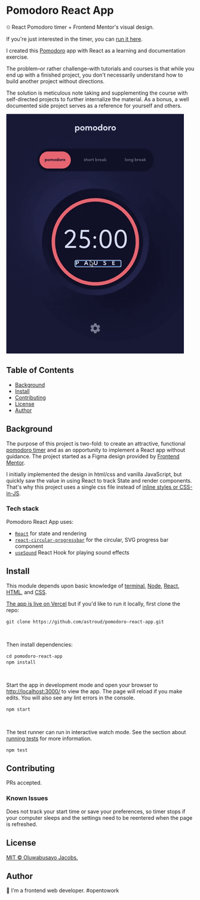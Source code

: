 # Pomodoro React App

⏲ React Pomodoro timer + Frontend Mentor's visual design.

If you're just interested in the timer, you can [run it here](https://#).

I created this [Pomodoro](https://en.wikipedia.org/wiki/Pomodoro_Technique) app with React as a learning and documentation exercise.

The problem–or rather challenge–with tutorials and courses is that while you end up with a finished project, you don't necessarily understand how to build another project without directions.

The solution is meticulous note taking and supplementing the course with self-directed projects to further internalize the material. As a bonus, a well documented side project serves as a reference for yourself and others.

<img src="demo.gif" width="476" height="640" alt="animated gif demoing pomodoro timer" />

## Table of Contents

-   [Background](#background)
-   [Install](#install)
-   [Contributing](#contributing)
-   [License](#license)
-   [Author](#author)

## Background

The purpose of this project is two-fold: to create an attractive, functional [pomodoro timer](https://en.wikipedia.org/wiki/Pomodoro_Technique) and as an opportunity to implement a React app without guidance. The project started as a Figma design provided by [Frontend Mentor](https://www.frontendmentor.io).

I initially implemented the design in html/css and vanilla JavaScript, but quickly saw the value in using React to track State and render components. That's why this project uses a single css file instead of [inline styles or CSS-in-JS](https://reactjs.org/docs/faq-styling.html).

### Tech stack

Pomodoro React App uses:

-   [`React`](https://reactjs.org) for state and rendering
-   [`react-circular-progressbar`](https://github.com/kevinsqi/react-circular-progressbar) for the circular, SVG progress bar component
-   [`useSound`](https://github.com/joshwcomeau/use-sound) React Hook for playing sound effects

## Install

This module depends upon basic knowledge of [terminal](https://developer.mozilla.org/en-US/docs/Learn/Tools_and_testing/Understanding_client-side_tools/Command_line), [Node](https://nodejs.org/en/), [React](https://reactjs.org), [HTML](https://developer.mozilla.org/en-US/docs/Learn/HTML), and [CSS](https://developer.mozilla.org/en-US/docs/Learn/CSS).

[The app is live on Vercel](<(https://#)>) but if you'd like to run it locally, first clone the repo:

```
git clone https://github.com/astroud/pomodoro-react-app.git
```

<br>

Then install dependencies:

```
cd pomodoro-react-app
npm install
```

<br>

Start the app in development mode and open your browser to [http://localhost:3000/](http://localhost:3000/) to view the app. The page will reload if you make edits. You will also see any lint errors in the console.

```
npm start
```

<br>

The test runner can run in interactive watch mode. See the section about [running tests](https://facebook.github.io/create-react-app/docs/running-tests) for more information.

```
npm test
```

## Contributing

PRs accepted.

### Known Issues

Does not track your start time or save your preferences, so timer stops if your computer sleeps and the settings need to be reentered when the page is refreshed.

## License

[MIT © Oluwabusayo Jacobs.](./LICENSE)

## Author

👋 I'm a frontend web developer. #opentowork
